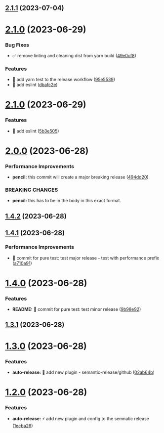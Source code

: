 ## [2.1.1](https://github.com/safaa-alnabulsi/todo-api/compare/v2.1.0...v2.1.1) (2023-07-04)

# [2.1.0](https://github.com/safaa-alnabulsi/todo-api/compare/v2.0.0...v2.1.0) (2023-06-29)


### Bug Fixes

* :white_check_mark: remove linting and cleaning dist from yarn build ([49e0cf8](https://github.com/safaa-alnabulsi/todo-api/commit/49e0cf8e78ade86c6402c1170cc55b6e1ad40801))


### Features

* :green_heart: add yarn test to the release workflow ([95e5539](https://github.com/safaa-alnabulsi/todo-api/commit/95e55396d2d1b7eb8cc6eb488392045570d5ddd0))
* 🎨 add eslint ([dbafc2e](https://github.com/safaa-alnabulsi/todo-api/commit/dbafc2e6fa97b6208fb25acf641efd66bb60fc17))

# [2.1.0](https://github.com/safaa-alnabulsi/todo-api/compare/v2.0.0...v2.1.0) (2023-06-29)


### Features

* :art: add eslint ([5b3e505](https://github.com/safaa-alnabulsi/todo-api/commit/5b3e505a4dce9b221f63ff5a356d45200f40b990))

# [2.0.0](https://github.com/safaa-alnabulsi/todo-api/compare/v1.4.2...v2.0.0) (2023-06-28)


### Performance Improvements

* **pencil:** this commit will create a major breaking release ([494dd20](https://github.com/safaa-alnabulsi/todo-api/commit/494dd20a79364e0bed48fe912a543afed94e67ed))


### BREAKING CHANGES

* **pencil:** this has to be in the body in this exact format.

## [1.4.2](https://github.com/safaa-alnabulsi/todo-api/compare/v1.4.1...v1.4.2) (2023-06-28)

## [1.4.1](https://github.com/safaa-alnabulsi/todo-api/compare/v1.4.0...v1.4.1) (2023-06-28)


### Performance Improvements

* :test_tube: commit for pure test: test major release - test with performance prefix ([a710a91](https://github.com/safaa-alnabulsi/todo-api/commit/a710a9143224ead5444f19d5416e56c61c2de737))

# [1.4.0](https://github.com/safaa-alnabulsi/todo-api/compare/v1.3.1...v1.4.0) (2023-06-28)


### Features

* **README:** :test_tube: commit for pure test: test minor release ([9b98e92](https://github.com/safaa-alnabulsi/todo-api/commit/9b98e92258284e688452c5f281efbc173058dc27))

## [1.3.1](https://github.com/safaa-alnabulsi/todo-api/compare/v1.3.0...v1.3.1) (2023-06-28)

# [1.3.0](https://github.com/safaa-alnabulsi/todo-api/compare/v1.2.0...v1.3.0) (2023-06-28)


### Features

* **auto-release:** :lipstick: add new plugin - semantic-release/github ([02ab64b](https://github.com/safaa-alnabulsi/todo-api/commit/02ab64b03f39bdcd4763c0d47029c05c1eb8b8a5))

# [1.2.0](https://github.com/safaa-alnabulsi/todo-api/compare/v1.1.1...v1.2.0) (2023-06-28)


### Features

* **auto-release:** :zap: add new plugin and config to the semnatic release ([1ecba26](https://github.com/safaa-alnabulsi/todo-api/commit/1ecba2623defea1bbb9592b65d30296847327932))
